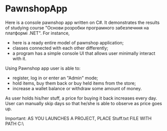 # PawnshopApp
Here is a console pawnshop app written on C#. It demonstrates the results of studying course "Основи розробки програмного забезпечння на платформі .NET". For instance,
- here is a ready entire model of pawnshop application;
- classes connected with each other differently;
- a program has a simple console UI that allows user minimally interact with it.

Using Pawnshop app user is able to: 
- register, log in or enter an "Admin" mode;
- hold items, buy them back or buy held items from the store;
- increase a wallet balance or withdraw some amount of money.

As user holds his/her stuff, a price for buying it back increases every day. User can manually skip days so that he/she is able to observe as price goes up. 

Important:
AS YOU LAUNCHES A PROJECT, PLACE Stuff.txt FILE WITH PATH C:\
